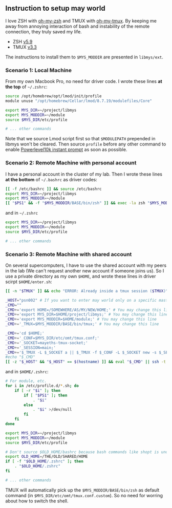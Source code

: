 ## Instruction to setup may world

I love ZSH with [oh-my-zsh](https://github.com/ohmyzsh/ohmyzsh) and TMUX with [oh-my-tmux](https://github.com/gpakosz/.tmux). By keeping me away from annoying interaction of bash and instability of the remote connection, they truly saved my life.
- ZSH [v5.9](https://sourceforge.net/projects/zsh/files/zsh/5.9/zsh-5.9.tar.xz/download)
- TMUX [v3.3](https://github.com/tmux/tmux/releases/tag/3.3a)

The instructions to install them to `$MYS_MODDIR` are presented in `libmys/ext`.

### Scenario 1: Local Machine
From my own Macbook Pro, no need for driver code. I wrote these lines **at the top** of `~/.zshrc`:
```bash
source /opt/homebrew/opt/lmod/init/profile
module unuse "/opt/homebrew/Cellar/lmod/8.7.19/modulefiles/Core"

export MYS_DIR=~/project/libmys
export MYS_MODDIR=~/module
source $MYS_DIR/etc/profile

# ... other commands
```

Note that we source Lmod script first so that `$MODULEPATH` prepended in libmys won't be cleared. Then source `profile` before any other command to enable [Powerlevel10k instant prompt](https://github.com/romkatv/powerlevel10k#instant-prompt) as soon as possible.

### Scenario 2: Remote Machine with personal account
I have a personal account in the cluster of my lab. Then I wrote these lines **at the bottom** of `~/.bashrc` as driver codes:
```bash
[[ -f /etc/bashrc ]] && source /etc/bashrc
export MYS_DIR=~/project/libmys
export MYS_MODDIR=~/module
[[ "$PS1" && -f "$MYS_MODDIR/BASE/bin/zsh" ]] && exec -la zsh "$MYS_MODDIR/BASE/bin/zsh"
```
and in `~/.zshrc`
```bash
export MYS_DIR=~/project/libmys
export MYS_MODDIR=~/module
source $MYS_DIR/etc/profile

# ... other commands
```

### Scenario 3: Remote Machine with shared account
On several supercomputers, I have to use the shared account with my peers in the lab (We can't request another new account if someone joins us). So I use a private directory as my own `$HOME`, and wrote these lines in driver scirpt `$HOME/enter.sh`:

```bash
[[ -n "$TMUX" ]] && echo "ERROR: Already inside a tmux session ($TMUX)" && exit 1

_HOST="psn002" # If you want to enter may world only on a specific master machine
_CMD=""
_CMD+='export HOME=/SOMEWHERE/AS/MY/NEW/HOME;' # You may change this line
_CMD+='export MYS_DIR=$HOME/project/libmys;' # You may change this line
_CMD+='export MYS_MODDIR=$HOME/module;' # You may change this line
_CMD+='_TMUX=$MYS_MODDIR/BASE/bin/tmux;' # You may change this line

_CMD+='cd $HOME;'
_CMD+='_CONF=$MYS_DIR/etc/omt/tmux.conf;'
_CMD+='_SOCKET=mayeths-tmux-socket;'
_CMD+='_SESSION=main;'
_CMD+='$_TMUX -L $_SOCKET a || $_TMUX -f $_CONF -L $_SOCKET new -s $_SESSION'
#echo "$_CMD"
[[ -z "$_HOST" && "$_HOST" == $(hostname) ]] && eval "$_CMD" || ssh -t "$_HOST" "eval '$_CMD'"
```

and in `$HOME/.zshrc`:

```bash
# For module, etc.
for i in /etc/profile.d/*.sh; do
    if [ -r "$i" ]; then
        if [ "$PS1" ]; then
            . "$i"
        else
            . "$i" >/dev/null
        fi
    fi
done

export MYS_DIR=~/project/libmys
export MYS_MODDIR=~/module
source $MYS_DIR/etc/profile

# Don't source $OLD_HOME/bashrc because bash commands like shopt is undefined in zsh
export OLD_HOME=/THE/OLD/SHARED/HOME
if [ -f "$OLD_HOME/.zshrc" ]; then
    . "$OLD_HOME/.zshrc"
fi

# ... other commands
```

TMUX will automatically pick up the `$MYS_MODDIR/BASE/bin/zsh` as default command (in `$MYS_DIR/etc/omt/tmux.conf.custom`). So no need for worring about how to switch the shell.
